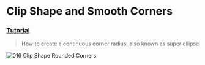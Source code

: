 # Clip Shape and Smooth Corners
### [Tutorial](https://designcode.io/swiftui-handbook-clip-shape-and-smooth-corners)
> How to create a continuous corner radius, also known as super ellipse

![016 Clip Shape Rounded Corners](https://github.com/mrgsdev/DesignCode/assets/157994617/7e45b296-7f4a-4e81-bda6-330a95100f0e)

 